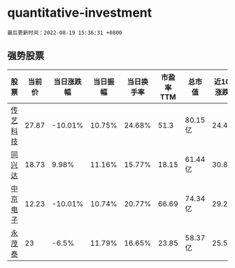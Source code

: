 # quantitative-investment

`最后更新时间：2022-08-19 15:36:31 +0800`

## 强势股票

|股票|当前价|当日涨跌幅|当日振幅|当日换手率|市盈率TTM|总市值|近10日涨跌幅|
|----|----|----|----|----|----|----|----|
|[传艺科技](https://xueqiu.com/S/SZ002866)|27.87|-10.01%|10.75%|24.68%|51.3|80.15亿|24.42%|
|[同兴达](https://xueqiu.com/S/SZ002845)|18.73|9.98%|11.16%|15.77%|18.15|61.44亿|30.8%|
|[中京电子](https://xueqiu.com/S/SZ002579)|12.23|-10.01%|10.74%|20.77%|66.69|74.34亿|29.28%|
|[永茂泰](https://xueqiu.com/S/SH605208)|23|-6.5%|11.79%|16.65%|23.85|58.37亿|25.55%|
